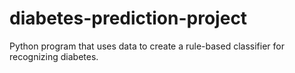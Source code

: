 # diabetes-prediction-project
Python program that uses data to create a rule-based classifier for recognizing diabetes.
